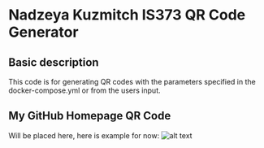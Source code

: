 # Nadzeya Kuzmitch IS373 QR Code Generator
## Basic description

This code is for generating QR codes with the parameters specified in the docker-compose.yml or from the users input.

## My GitHub Homepage QR Code

Will be placed here, here is example for now:
![alt text](https://media-cldnry.s-nbcnews.com/image/upload/t_fit-760w,f_auto,q_auto:best/rockcms/2022-08/220805-domestic-cat-mjf-1540-382ba2.jpg)